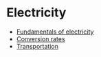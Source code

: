 # Electricity

- [Fundamentals of electricity](electricity/1-fundamentals.md)
- [Conversion rates](electricity/2-conversion-rates.md)
- [Transportation](electricity/3-transportation.md)